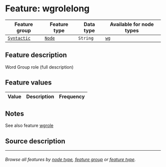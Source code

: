 # Feature: wgrolelong

Feature group | Feature type | Data type | Available for node types
---  | --- | --- | ---
[`Syntactic`](featuresbygroup.md#syntactic-features) | [`Node`](featuresbyfeaturetype.md#node-features) | `String`  | [`wg`](featuresbynodetype.md#word-group-nodes)

## Feature description 

Word Group role (full description)

## Feature values

Value | Description | Frequency
--- |  --- | ---

## Notes

See also feature [wgrole](wgrole.md#readme)

## Source description



---
###### *Browse all features by [node type](featuresbynodetype.md#readme), [feature group](featuresbygroup.md#readme) or [feature type](featuresbyfeaturetype.md#readme).*
